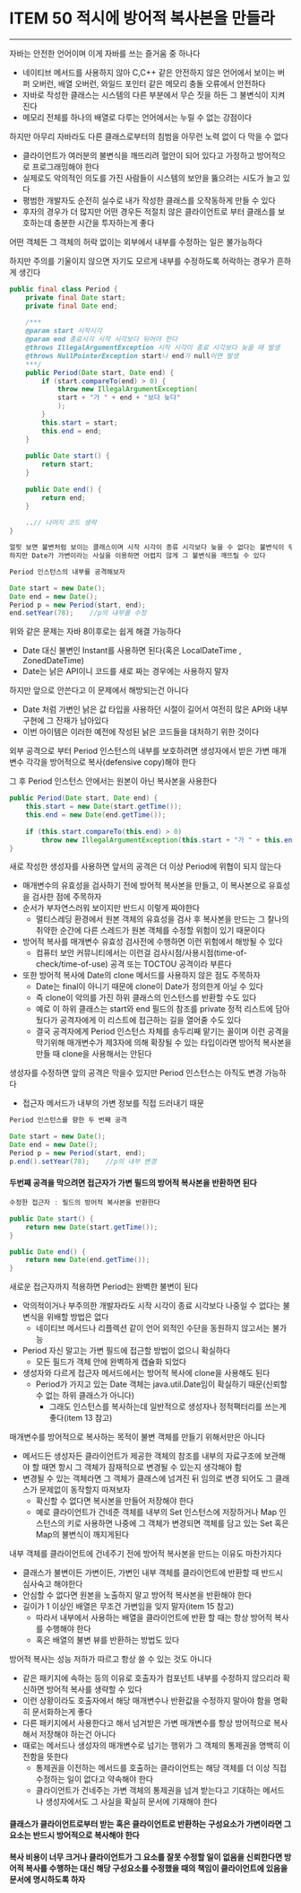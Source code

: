 # ITEM 50 적시에 방어적 복사본을 만들라

--------------------------------------------

자바는 안전한 언어이며 이게 자바를 쓰는 즐거움 중 하나다
* 네이티브 메서드를 사용하지 않아 C,C++ 같은 안전하지 않은 언어에서 보이는 버퍼 오버런, 배열 오버런, 와일드 포인터 같은 메모리 충돌 오류에서 안전하다
* 자바로 작성한 클래스는 시스템의 다른 부분에서 무슨 짓을 하든 그 불변식이 지켜진다
* 메모리 전체를 하나의 배열로 다루는 언어에서는 누릴 수 없는 강점이다

하지만 아무리 자바라도 다른 클래스로부터의 침범을 아무런 노력 없이 다 막을 수 없다
* 클라이언트가 여러분의 불변식을 깨뜨리려 혈안이 되어 있다고 가정하고 방어적으로 프로그래밍해야 한다
* 실제로도 악의적인 의도를 가진 사람들이 시스템의 보안을 뚫으려는 시도가 늘고 있다
* 평범한 개발자도 순전히 실수로 내가 작성한 클래스를 오작동하게 만들 수 있다
* 후자의 경우가 더 많지만 어떤 경우든 적절치 않은 클라이언트로 부터 클래스를 보호하는데 충분한 시간을 투자하는게 좋다

어떤 객체든 그 객체의 허락 없이는 외부에서 내부를 수정하는 일은 불가능하다

하지만 주의를 기울이지 않으면 자기도 모르게 내부를 수정하도록 허락하는 경우가 흔하게 생긴다

```` java
public final class Period {
    private final Date start;
    private final Date end;
    
    /***
    @param start 시작시각
    @param end 종료시각 시작 시각보다 뒤어야 한다
    @throws IllegalArgumentException 시작 시각이 종료 시각보다 늦을 때 발생
    @throws NullPointerException start나 end가 null이면 발생
    ***/
    public Period(Date start, Date end) {
        if (start.compareTo(end) > 0) {
            throw new IllegalArgumentException(
            start + "가 " + end + "보다 늦다"
            );
        }
        this.start = start;
        this.end = end;
    }
    
    public Date start() {
        return start;
    }
    
    public Date end() {
        return end;
    }
    
    ..// 나머지 코드 생략
}

얼핏 보면 불변처럼 보이는 클래스이며 시작 시각이 종류 시각보다 늦을 수 없다는 불변식이 무리 없이 지켜질 것 같다
하지만 Date가 가변이라는 사실을 이용하면 어렵지 않게 그 불변식을 깨뜨릴 수 있다
````

```` java
Period 인스턴스의 내부를 공격해보자

Date start = new Date();
Date end = new Date();
Period p = new Period(start, end);
end.setYear(78);    //p의 내부를 수정
````

위와 같은 문제는 자바 8이후로는 쉽게 해결 가능하다
* Date 대신 불변인 Instant를 사용하면 된다(혹은 LocalDateTime , ZonedDateTime)
* Date는 낡은 API이니 코드를 새로 짜는 경우에는 사용하지 말자

하지만 앞으로 안쓴다고 이 문제에서 해방되는건 아니다
* Date 처럼 가변인 낡은 값 타입을 사용하던 시절이 길어서 여전히 많은 API와 내부 구현에 그 잔재가 남아있다
* 이번 아이템은 이러한 예전에 작성된 낡은 코드들을 대처하기 위한 것이다

외부 공격으로 부터 Period 인스턴스의 내부를 보호하려면 생성자에서 받은 가변 매개변수 각각을 방어적으로 복사(defensive copy)해야 한다

그 후 Period 인스턴스 안에서는 원본이 아닌 복사본을 사용한다

```` java
public Period(Date start, Date end) {
    this.start = new Date(start.getTime());
    this.end = new Date(end.getTime());
    
    if (this.start.compareTo(this.end) > 0)
        throw new IllegalArgumentException(this.start + "가 " + this.end + "보다 늦다"); 
}
````
새로 작성한 생성자를 사용하면 앞서의 공격은 더 이상 Period에 위협이 되지 않는다
* 매개변수의 유효성을 검사하기 전에 방어적 복사본을 만들고, 이 복사본으로 유효성을 검사한 점에 주목하자
* 순서가 부자연스러워 보이지만 반드시 이렇게 짜야한다
  * 멀티스레딩 환경에서 원본 객체의 유효성을 검사 후 복사본을 만드는 그 찰나의 취약한 순간에 다른 스레드가 원본 객체를 수정할 위험이 있기 때문이다
* 방어적 복사를 매개변수 유효성 검사전에 수행하면 이런 위험에서 해방될 수 있다
  * 컴퓨터 보안 커뮤니티에서는 이런걸 검사시점/사용시점(time-of-check/time-of-use) 공격 또는 TOCTOU 공격이라 부른다
* 또한 방어적 복사에 Date의 clone 메서드를 사용하지 않은 점도 주목하자
  * Date는 final이 아니기 때문에 clone이 Date가 정의한게 아닐 수 있다
  * 즉 clone이 악의를 가진 하위 클래스의 인스턴스를 반환할 수도 있다
  * 예로 이 하위 클래스는 start와 end 필드의 참조를 private 정적 리스트에 담아뒀다가 공격자에게 이 리스트에 접근하는 길을 열어줄 수도 있다
  * 결국 공격자에게 Period 인스턴스 자체를 송두리째 맡기는 꼴이며 이런 공격을 막기위해 매개변수가 제3자에 의해 확장될 수 있는 타입이라면 방어적 복사본을 만들 때 clone을 사용해서는 안된다

생성자를 수정하면 앞의 공격은 막을수 있지만 Period 인스턴스는 아직도 변경 가능하다
* 접근자 메서드가 내부의 가변 정보를 직접 드러내기 때문

```` java
Period 인스턴스를 향한 두 번째 공격

Date start = new Date();
Date end = new Date();
Period p = new Period(start, end);
p.end().setYear(78);    //p의 내부 변경
````

#### 두번째 공격을 막으려면 접근자가 가변 필드의 방어적 복사본을 반환하면 된다

```` java
수정한 접근자 : 필드의 방어적 복사본을 반환한다

public Date start() {
    return new Date(start.getTime());
}

public Date end() {
    return new Date(end.getTime());
}
````

새로운 접근자까지 적용하면 Period는 완벽한 불변이 된다
* 악의적이거나 부주의한 개발자라도 시작 시각이 종료 시각보다 나중일 수 없다는 불변식을 위배할 방법은 없다
  * 네이티브 메서드나 리플렉션 같이 언어 외적인 수단을 동원하지 않고서는 불가능
* Period 자신 말고는 가변 필드에 접근할 방법이 없으니 확실하다
  * 모든 필드가 객체 안에 완벽하게 캡슐화 되었다 
* 생성자와 다르게 접근자 메서드에서는 방어적 복사에 clone을 사용해도 된다
  * Period가 가지고 있는 Date 객체는 java.util.Date임이 확실하기 때문(신뢰할 수 없는 하위 클래스가 아니다)
    * 그래도 인스턴스를 복사하는데 일반적으로 생성자나 정적팩터리를 쓰는게 좋다(item 13 참고)

매개변수를 방어적으로 복사하는 목적이 불변 객체를 만들기 위해서만은 아니다
* 메서드든 생성자든 클라이언트가 제공한 객체의 참조를 내부의 자료구조에 보관해야 할 때면 항시 그 객체가 잠재적으로 변경될 수 있는지 생각해야 함
* 변경될 수 있는 객체라면 그 객체가 클래스에 넘겨진 뒤 임의로 변경 되어도 그 클래스가 문제없이 동작할지 따져보자
  * 확신할 수 없다면 복사본을 만들어 저장해야 한다
  * 예로 클라이언트가 건네준 객체를 내부의 Set 인스턴스에 저장하거나 Map 인스턴스의 키로 사용하면 나중에 그 객체가 변경되면 객체를 담고 있는 Set 혹은 Map의 불변식이 깨지게된다

내부 객체를 클라이언트에 건네주기 전에 방어적 복사본을 만드는 이유도 마찬가지다
* 클래스가 불변이든 가변이든, 가변인 내부 객체를 클라이언트에 반환할 때 반드시 심사숙고 해야한다
* 안심할 수 없다면 원본을 노출하지 말고 방어적 복사본을 반환해야 한다
* 길이가 1 이상인 배열은 무조건 가변임을 잊지 말자(item 15 참고)
  * 따라서 내부에서 사용하는 배열을 클라이언트에 반환 할 때는 항상 방어적 복사를 수행해야 한다
  * 혹은 배열의 불변 뷰를 반환하는 방법도 있다

방어적 복사는 성능 저하가 따르고 항상 쓸 수 있는 것도 아니다
* 같은 패키지에 속하는 등의 이유로 호출자가 컴포넌트 내부를 수정하지 않으리라 확신하면 방어적 복사를 생략할 수 있다
* 이런 상황이라도 호출자에서 해당 매개변수나 반환값을 수정하지 말아야 함을 명확히 문서화하는게 좋다
* 다른 패키지에서 사용한다고 해서 넘겨받은 가변 매개변수를 항상 방어적으로 복사해서 저장해야 하는건 아니다
* 때로는 메서드나 생성자의 매개변수로 넘기는 행위가 그 객체의 통제권을 명백히 이전함을 뜻한다
  * 통제권을 이전하는 메서드를 호출하는 클라이언트는 해당 객체를 더 이상 직접 수정하는 일이 없다고 약속해야 한다
  * 클라이언트가 건네주는 가변 객체의 통제권을 넘겨 받는다고 기대하는 메서드나 생성자에서도 그 사실을 확실히 문서에 기재해야 한다

#### 클래스가 클라이언트로부터 받는 혹은 클라이언트로 반환하는 구성요소가 가변이라면 그 요소는 반드시 방어적으로 복사해야 한다
#### 복사 비용이 너무 크거나 클라이언트가 그 요소를 잘못 수정할 일이 없음을 신뢰한다면 방어적 복사를 수행하는 대신 해당 구성요소를 수정했을 때의 책임이 클라이언트에 있음을 문서에 명시하도록 하자